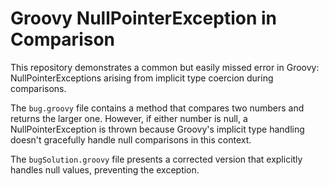# Groovy NullPointerException in Comparison

This repository demonstrates a common but easily missed error in Groovy: NullPointerExceptions arising from implicit type coercion during comparisons.

The `bug.groovy` file contains a method that compares two numbers and returns the larger one. However, if either number is null, a NullPointerException is thrown because Groovy's implicit type handling doesn't gracefully handle null comparisons in this context.

The `bugSolution.groovy` file presents a corrected version that explicitly handles null values, preventing the exception.
